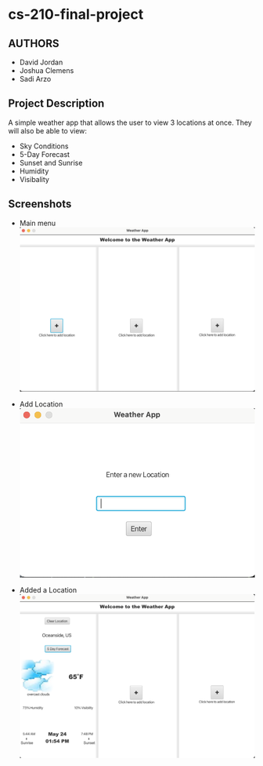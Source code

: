 # cs-210-final-project
## AUTHORS
 * David Jordan
 * Joshua Clemens
 * Sadi Arzo

## Project Description
A simple weather app that allows the user to view 3 locations at once.
They will also be able to view:
* Sky Conditions
* 5-Day Forecast
* Sunset and Sunrise
* Humidity
* Visibality

 ## Screenshots
 * Main menu 
 ![alt text](screenshots/MainMenu.png "MainMenu")
 
 * Add Location 
 ![alt text](screenshots/AddLocation.png "AddLocation")
 
  * Added a Location 
 ![alt text](screenshots/MainMenu2.png "AddedLocation")

